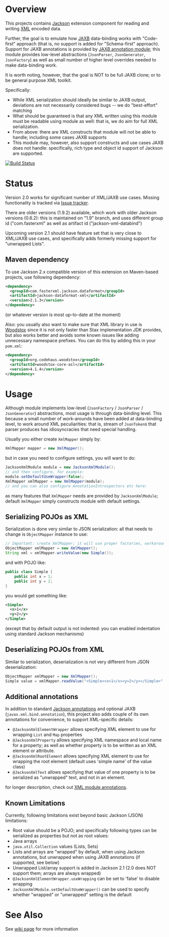 # Overview

This projects contains [Jackson](http://http://wiki.fasterxml.com/JacksonHome) extension component for
reading and writing [XML](http://en.wikipedia.org/wiki/Xml) encoded data.

Further, the goal is to emulate how [JAXB](http://en.wikipedia.org/wiki/JAXB) data-binding works
with "Code-first" approach (that is, no support is added for "Schema-first" approach).
Support for JAXB annotations is provided by [JAXB annotation module](https://github.com/FasterXML/jackson-module-jaxb-annotations);
this module provides low-level abstractions (`JsonParser`, `JsonGenerator`, `JsonFactory`) as well as small number of higher level
overrides needed to make data-binding work.

It is worth noting, however, that the goal is NOT to be full JAXB clone; or to be general purpose XML toolkit.

Specifically:

 * While XML serialization should ideally be similar to JAXB output, deviations are not necessarily considered bugs -- we do "best-effort" matching
 * What should be guaranteed is that any XML written using this module must be readable using module as well: that is, we do aim for full XML serialization.
 * From above: there are XML constructs that module will not be able to handle; including some cases JAXB supports
 * This module may, however, also support constructs and use cases JAXB does not handle: specifically, rich type and object id support of Jackson are supported.

[![Build Status](https://fasterxml.ci.cloudbees.com/job/jackson-dataformat-xml-master/badge/icon)](https://fasterxml.ci.cloudbees.com/job/jackson-dataformat-xml-master/)

# Status

Version 2.0 works for significant number of XML/JAXB use cases.
Missing functionality is tracked via [Issue tracker](./issues).

There are older versions (1.9.2)  available, which work with older Jackson versions (0.6.2): this is maintained on "1.9" branch,
and uses different group id ("com.fasterxml" as well as artifact id ("jackson-xml-databind")

Upcoming version 2.1 should have feature set that is very close to XML/JAXB use cases,
and specifically adds formerly missing support for "unwrapped Lists".

## Maven dependency

To use Jackson 2.x compatible version of this extension on Maven-based projects, use following dependency:

```xml
<dependency>
  <groupId>com.fasterxml.jackson.dataformat</groupId>
  <artifactId>jackson-dataformat-xml</artifactId>
  <version>2.1.3</version>
</dependency>
```

(or whatever version is most up-to-date at the moment)

Also: you usually also want to make sure that XML library in use is [Woodstox](http://wiki.fasterxml.com/WoodstoxHome) since it is not only faster than Stax implementation JDK provides, but also works better and avoids some known issues like adding unnecessary namespace prefixes.
You can do this by adding this in your `pom.xml`:

```xml
<dependency>
  <groupId>org.codehaus.woodstox</groupId>
  <artifactId>woodstox-core-asl</artifactId>
  <version>4.1.4</version>
</dependency>
```

# Usage

Although module implements low-level (`JsonFactory` / `JsonParser` / `JsonGenerator`) abstractions,
most usage is through data-binding level. This because a small number of work-arounds have been added
at data-binding level, to work around XML peculiarities: that is, stream of `JsonToken`s that parser
produces has idiosyncracies that need special handling.

Usually you either create `XmlMapper` simply by:

```java
XmlMapper mapper = new XmlMapper();
```

but in case you need to configure settings, you will want to do:

```java
JacksonXmlModule module = new JacksonXmlModule();
// and then configure, for example:
module.setDefaultUseWrapper(false);
XmlMapper xmlMapper = new XmlMapper(module);
// and you can also configure AnnotationIntrospectors etc here:
```

as many features that `XmlMapper` needs are provided by `JacksonXmlModule`; default
`XmlMapper` simply constructs module with default settings.

## Serializing POJOs as XML

Serialization is done very similar to JSON serialization: all that needs to change is `ObjectMapper` instance to use:

```java
// Important: create XmlMapper; it will use proper factories, workarounds
ObjectMapper xmlMapper = new XmlMapper();
String xml = xmlMapper.writeValue(new Simple());
```

and with POJO like:

```java
public class Simple {
    public int x = 1;
    public int y = 2;
}
```

you would get something like:

```xml
<Simple>
  <x>1</x>
  <y>2</y>
</Simple>
```

(except that by default output is not indented: you can enabled indentation using standard Jackson mechanisms)

## Deserializing POJOs from XML

Similar to serialization, deserialization is not very different from JSON deserialization:

```java
ObjectMapper xmlMapper = new XmlMapper();
Simple value = xmlMapper.readValue("<Simple><x>1</x><y>2</y></Simple>", Simple.class);
```

## Additional annotations

In addition to standard [Jackson annotations](jackson-annotations) and optional JAXB (`javax.xml.bind.annotation`), this project also adds couple of its own annotations for convenience, to support XML-specific details:

 * `@JacksonXmlElementWrapper` allows specifying XML element to use for wrapping `List` and `Map` properties
 * `@JacksonXmlProperty` allows specifying XML namespace and local name for a property; as well as whether property is to be written as an XML element or attribute.
 * `@JacksonXmlRootElement` allows specifying XML element to use for wrapping the root element (default uses 'simple name' of the value class)
 * `@JacksonXmlText` allows specifying that value of one property is to be serialized as "unwrapped" text, and not in an element.

for longer description, check out [XML module annotations](jackson-dataformat-xml/wiki/Jackson-XML-annotations).

## Known Limitations

Currently, following limitations exist beyond basic Jackson (JSON) limitations:

* Root value should be a POJO; and specifically following types can be serialized as properties but not as root values:
 * Java arrays
 * `java.util.Collection` values (Lists, Sets)
* Lists and arrays are "wrapped" by default, when using Jackson annotations, but unwrapped when using JAXB annotations (if supported, see below)
 * Unwrapped List/array support is added in Jackson 2.1 (2.0 does NOT support them; arrays are always wrapped)
 * `@JacksonXmlElementWrapper.useWrapping` can be set to 'false' to disable wrapping
 * `JacksonXmlModule.setDefaultUseWrapper()` can be used to specify whether "wrapped" or "unwrapped" setting is the default

# See Also

See [wiki page](jackson-dataformat-xml/wiki) for more information
